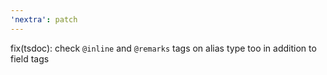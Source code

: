 ```yaml
---
'nextra': patch
---
```


fix(tsdoc): check `@inline` and `@remarks` tags on alias type too in addition to field tags
